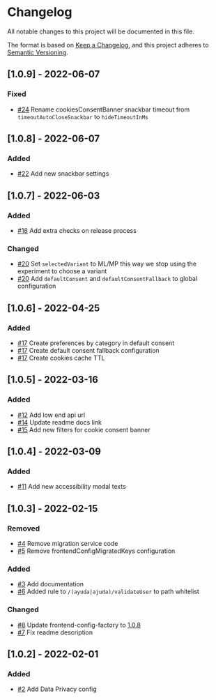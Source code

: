 # Changelog
All notable changes to this project will be documented in this file.

The format is based on [Keep a Changelog](https://keepachangelog.com/en/1.0.0/),
and this project adheres to [Semantic Versioning](https://semver.org/spec/v2.0.0.html).

## [1.0.9] - 2022-06-07
### Fixed
- [#24](https://github.com/mercadolibre/fury_data-privacy-config/pull/24) Rename cookiesConsentBanner snackbar timeout from `timeoutAutoCloseSnackbar` to `hideTimeoutInMs`

## [1.0.8] - 2022-06-07
### Added
- [#22](https://github.com/mercadolibre/fury_data-privacy-config/pull/22) Add new snackbar settings

## [1.0.7] - 2022-06-03
### Added
- [#18](https://github.com/mercadolibre/fury_data-privacy-config/pull/18) Add extra checks on release process

### Changed
- [#20](https://github.com/mercadolibre/fury_data-privacy-config/pull/20) Set `selectedVariant` to ML/MP this way we stop using the experiment to choose a variant
- [#20](https://github.com/mercadolibre/fury_data-privacy-config/pull/20) Add `defaultConsent` and `defaultConsentFallback` to global configuration

## [1.0.6] - 2022-04-25
### Added
- [#17](https://github.com/mercadolibre/fury_data-privacy-config/pull/17) Create preferences by category in default consent
- [#17](https://github.com/mercadolibre/fury_data-privacy-config/pull/17) Create default consent fallback configuration
- [#17](https://github.com/mercadolibre/fury_data-privacy-config/pull/17) Create cookies cache TTL

## [1.0.5] - 2022-03-16
### Added
- [#12](https://github.com/mercadolibre/fury_data-privacy-config/pull/12) Add low end api url
- [#14](https://github.com/mercadolibre/fury_data-privacy-config/pull/14) Update readme docs link
- [#15](https://github.com/mercadolibre/fury_data-privacy-config/pull/15) Add new filters for cookie consent banner

## [1.0.4] - 2022-03-09
### Added
- [#11](https://github.com/mercadolibre/fury_data-privacy-config/pull/11) Add new accessibility modal texts

## [1.0.3] - 2022-02-15
### Removed
- [#4](https://github.com/mercadolibre/fury_data-privacy-config/pull/4) Remove migration service code
- [#5](https://github.com/mercadolibre/fury_data-privacy-config/pull/5) Remove frontendConfigMigratedKeys configuration

### Added
- [#3](https://github.com/mercadolibre/fury_data-privacy-config/pull/3) Add documentation
- [#6](https://github.com/mercadolibre/fury_data-privacy-config/pull/6) Added rule to `/(ayuda|ajuda)/validateUser` to path whitelist

### Changed
- [#8](https://github.com/mercadolibre/fury_data-privacy-config/pull/8) Update frontend-config-factory to [1.0.8](https://github.com/mercadolibre/fury_frontend-config-factory/releases/tag/1.0.8)
- [#7](https://github.com/mercadolibre/fury_data-privacy-config/pull/7) Fix readme description

## [1.0.2] - 2022-02-01
### Added
- [#2](https://github.com/mercadolibre/fury_data-privacy-config/pull/2) Add Data Privacy config
